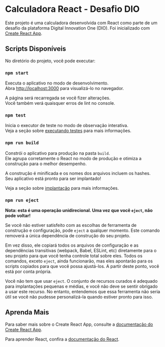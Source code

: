 # Calculadora React - Desafio DIO

Este projeto é uma calculadora desenvolvida com React como parte de um desafio da plataforma Digital Innovation One (DIO). Foi inicializado com [Create React App](https://github.com/facebook/create-react-app).

## Scripts Disponíveis

No diretório do projeto, você pode executar:

### `npm start`

Executa o aplicativo no modo de desenvolvimento.  
Abra [http://localhost:3000](http://localhost:3000) para visualizá-lo no navegador.

A página será recarregada se você fizer alterações.  
Você também verá quaisquer erros de lint no console.

### `npm test`

Inicia o executor de teste no modo de observação interativa.  
Veja a seção sobre [executando testes](https://facebook.github.io/create-react-app/docs/running-tests) para mais informações.

### `npm run build`

Constrói o aplicativo para produção na pasta `build`.  
Ele agrupa corretamente o React no modo de produção e otimiza a construção para o melhor desempenho.

A construção é minificada e os nomes dos arquivos incluem os hashes.  
Seu aplicativo está pronto para ser implantado!

Veja a seção sobre [implantação](https://facebook.github.io/create-react-app/docs/deployment) para mais informações.

### `npm run eject`

**Nota: esta é uma operação unidirecional. Uma vez que você `eject`, não pode voltar!**

Se você não estiver satisfeito com as escolhas de ferramenta de construção e configuração, pode `eject` a qualquer momento. Este comando removerá a única dependência de construção do seu projeto.

Em vez disso, ele copiará todos os arquivos de configuração e as dependências transitivas (webpack, Babel, ESLint, etc) diretamente para o seu projeto para que você tenha controle total sobre eles. Todos os comandos, exceto `eject`, ainda funcionarão, mas eles apontarão para os scripts copiados para que você possa ajustá-los. A partir deste ponto, você está por conta própria.

Você não tem que usar `eject`. O conjunto de recursos curados é adequado para implantações pequenas e médias, e você não deve se sentir obrigado a usar este recurso. No entanto, entendemos que essa ferramenta não seria útil se você não pudesse personalizá-la quando estiver pronto para isso.

## Aprenda Mais

Para saber mais sobre o Create React App, consulte a [documentação do Create React App](https://facebook.github.io/create-react-app/docs/getting-started).

Para aprender React, confira a [documentação do React](https://reactjs.org/).
